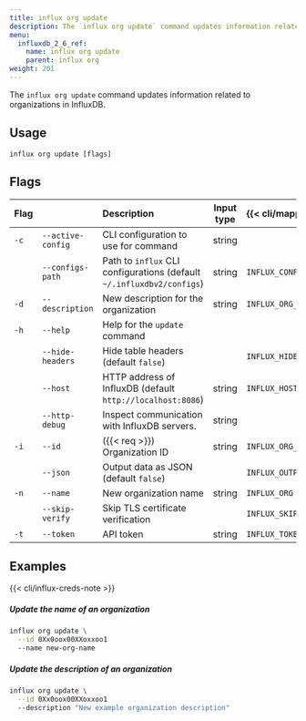 ```yaml
---
title: influx org update
description: The `influx org update` command updates information related to organizations in InfluxDB.
menu:
  influxdb_2_6_ref:
    name: influx org update
    parent: influx org
weight: 201
---
```


The `influx org update` command updates information related to organizations in InfluxDB.

## Usage
```
influx org update [flags]
```

## Flags
| Flag |                   | Description                                                           | Input type | {{< cli/mapped >}}       |
|:-----|:------------------|:----------------------------------------------------------------------|:----------:|:-------------------------|
| `-c` | `--active-config` | CLI configuration to use for command                                  | string     |                          |
|      | `--configs-path`  | Path to `influx` CLI configurations (default `~/.influxdbv2/configs`) | string     | `INFLUX_CONFIGS_PATH`    |
| `-d` | `--description`   | New description for the organization                                  | string     | `INFLUX_ORG_DESCRIPTION` |
| `-h` | `--help`          | Help for the `update` command                                         |            |                          |
|      | `--hide-headers`  | Hide table headers (default `false`)                                  |            | `INFLUX_HIDE_HEADERS`    |
|      | `--host`          | HTTP address of InfluxDB (default `http://localhost:8086`)            | string     | `INFLUX_HOST`            |
|      | `--http-debug`    | Inspect communication with InfluxDB servers.                          | string     |                          |
| `-i` | `--id`            | ({{< req >}}) Organization ID                                         | string     | `INFLUX_ORG_ID`          |
|      | `--json`          | Output data as JSON (default `false`)                                 |            | `INFLUX_OUTPUT_JSON`     |
| `-n` | `--name`          | New organization name                                                 | string     | `INFLUX_ORG`             |
|      | `--skip-verify`   | Skip TLS certificate verification                                     |            | `INFLUX_SKIP_VERIFY`     |
| `-t` | `--token`         | API token                                                             | string     | `INFLUX_TOKEN`           |

## Examples

{{< cli/influx-creds-note >}}

##### Update the name of an organization
```sh
influx org update \
  --id 0Xx0oox00XXoxxoo1
  --name new-org-name
```

##### Update the description of an organization
```sh
influx org update \
  --id 0Xx0oox00XXoxxoo1
  --description "New example organization description"
```
